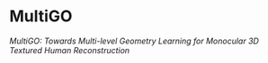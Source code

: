 # MultiGO

*MultiGO: Towards Multi-level Geometry Learning for Monocular 3D Textured Human Reconstruction*
